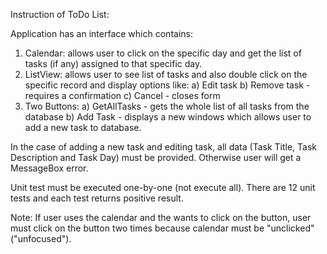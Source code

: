 Instruction of ToDo List:

Application has an interface which contains:
1. Calendar: allows user to click on the specific day and get the list of tasks (if any) assigned to that specific day.
2. ListView: allows user to see list of tasks and also double click on the specific record and display options like:
  a) Edit task
  b) Remove task - requires a confirmation
  c) Cancel - closes form
4. Two Buttons:
  a) GetAllTasks - gets the whole list of all tasks from the database
  b) Add Task - displays a new windows which allows user to add a new task to database.

In the case of adding a new task and editing task, all data (Task Title, Task Description and Task Day) must be provided. Otherwise user will get a MessageBox error.

Unit test must be executed one-by-one (not execute all). There are 12 unit tests and each test returns positive result.

Note: If user uses the calendar and the wants to click on the button, user must click on the button two times because calendar must be "unclicked" ("unfocused").


